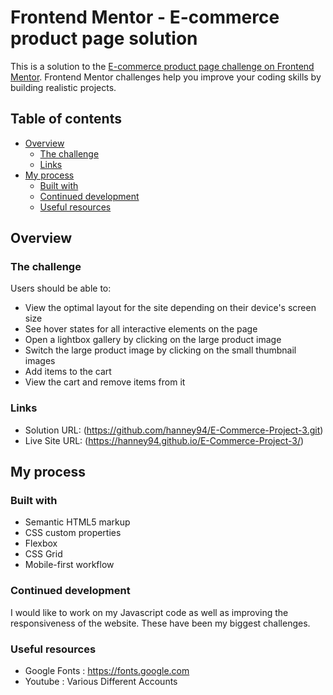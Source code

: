  # Frontend Mentor - E-commerce product page solution

This is a solution to the [E-commerce product page challenge on Frontend Mentor](https://www.frontendmentor.io/challenges/ecommerce-product-page-UPsZ9MJp6). Frontend Mentor challenges help you improve your coding skills by building realistic projects.

## Table of contents

- [Overview](#overview)
  - [The challenge](#the-challenge)
  - [Links](#links)
- [My process](#my-process)
  - [Built with](#built-with)
  - [Continued development](#continued-development)
  - [Useful resources](#useful-resources)



## Overview

### The challenge

Users should be able to:

- View the optimal layout for the site depending on their device's screen size
- See hover states for all interactive elements on the page
- Open a lightbox gallery by clicking on the large product image
- Switch the large product image by clicking on the small thumbnail images
- Add items to the cart
- View the cart and remove items from it



### Links

- Solution URL: (https://github.com/hanney94/E-Commerce-Project-3.git)
- Live Site URL: (https://hanney94.github.io/E-Commerce-Project-3/)

## My process

### Built with

- Semantic HTML5 markup
- CSS custom properties
- Flexbox
- CSS Grid
- Mobile-first workflow


### Continued development

I would like to work on my Javascript code as well as improving the responsiveness of the website. These have been my biggest challenges.

### Useful resources

- Google Fonts : https://fonts.google.com
- Youtube : Various Different Accounts





